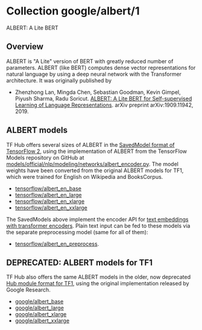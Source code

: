 # Collection google/albert/1

ALBERT: A Lite BERT

<!-- dataset: Wikipedia and BooksCorpus -->
<!-- module-type: text-embedding -->
<!-- network-architecture: Transformer -->
<!-- language: en -->

## Overview

ALBERT is "A Lite" version of BERT with greatly reduced number of parameters.
ALBERT (like BERT) computes dense vector representations for natural language
by using a deep neural network with the Transformer architecture.
It was originally published by

  * Zhenzhong Lan, Mingda Chen, Sebastian Goodman, Kevin Gimpel, Piyush Sharma,
    Radu Soricut. [ALBERT: A Lite BERT for Self-supervised Learning of Language
    Representations](https://arxiv.org/abs/1909.11942). arXiv preprint
    arXiv:1909.11942, 2019.


## ALBERT models

TF Hub offers several sizes of ALBERT in the
[SavedModel format of TensorFlow 2](https://www.tensorflow.org/hub/tf2_saved_model),
using
the implementation of ALBERT from the TensorFlow Models repository on GitHub at
[models/official/nlp/modeling/networks/albert_encoder.py](https://github.com/tensorflow/models/blob/master/official/nlp/modeling/networks/albert_encoder.py).
The model weights have been converted from the original ALBERT models for TF1,
which were trained for English on Wikipedia and BooksCorpus.

  * [tensorflow/albert_en_base](https://tfhub.dev/tensorflow/albert_en_base)
  * [tensorflow/albert_en_large](https://tfhub.dev/tensorflow/albert_en_large)
  * [tensorflow/albert_en_xlarge](https://tfhub.dev/tensorflow/albert_en_xlarge)
  * [tensorflow/albert_en_xxlarge](https://tfhub.dev/tensorflow/albert_en_xxlarge)

The SavedModels above implement the encoder API for [text embeddings with transformer
encoders](https://www.tensorflow.org/hub/common_saved_model_apis/text#transformer-encoders). Plain text input can be fed to these models via the separate
preprocessing model (same for all of them):

  * [tensorflow/albert_en_preprocess](https://tfhub.dev/tensorflow/albert_en_preprocess).


## DEPRECATED: ALBERT models for TF1

TF Hub also offers the same ALBERT models in the older, now deprecated
[Hub module format for TF1](https://www.tensorflow.org/hub/tf1_hub_module),
using the original implementation released by Google Research.

  * [google/albert_base](https://tfhub.dev/google/albert_base)
  * [google/albert_large](https://tfhub.dev/google/albert_large)
  * [google/albert_xlarge](https://tfhub.dev/google/albert_xlarge)
  * [google/albert_xxlarge](https://tfhub.dev/google/albert_xxlarge)

